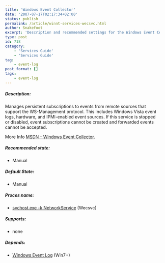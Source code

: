 ```yaml
---
title: 'Windows Event Collector'
date: '2007-07-17T02:17:34+02:00'
status: publish
permalink: /article/winnt-services-wecsvc.html
author: Snakefoot
excerpt: 'Description and recommended settings for the Windows Event Collector service.'
type: post
id: 718
category:
    - 'Services Guide'
    - 'Services Guide'
tag:
    - event-log
post_format: []
tags:
    - event-log
---
```

##### Description:

 Manages persistent subscriptions to events from remote sources that support the WS-Management protocol. This includes Windows Vista event logs, hardware, and IPMI-enabled event sources. If this service is stopped or disabled, event subscriptions cannot be created and forwarded events cannot be accepted.  
  
 More Info [MSDN - Windows Event Collector](http://msdn2.microsoft.com/en-us/library/bb427443.aspx).
 
##### Recommended state:

- Manual

##### Default State:

- Manual

##### Proces name:

- [svchost.exe -k NetworkService](/article/winnt-services-wrapper.html) (Wecsvc)

##### Supports:

- none

##### Depends:

- [Windows Event Log](/article/winnt-services-eventlog.html) (Win7+)